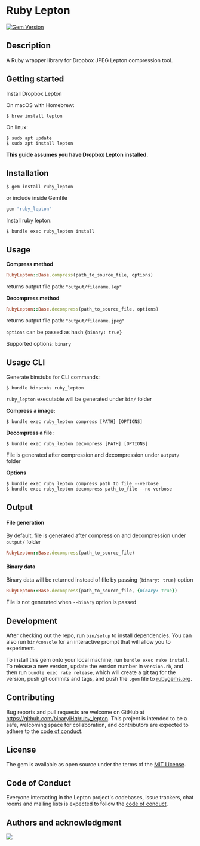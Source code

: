 

# Ruby Lepton
[![Gem Version](https://badge.fury.io/rb/ruby_lepton.svg)](https://badge.fury.io/rb/ruby_lepton)

## Description
A Ruby wrapper library for Dropbox JPEG Lepton compression tool.

## Getting started
Install Dropbox Lepton

On macOS with Homebrew:
 ```
$ brew install lepton
 ```
On linux:
```
$ sudo apt update
$ sudo apt install lepton
```
**This guide assumes you have Dropbox Lepton installed.**

## Installation

```
$ gem install ruby_lepton
```
or include inside Gemfile
```ruby
gem "ruby_lepton"
```
Install ruby lepton:

    $ bundle exec ruby_lepton install

## Usage

**Compress method**
```ruby
RubyLepton::Base.compress(path_to_source_file, options)
```
returns output file path: `"output/filename.lep"`

**Decompress method**
```ruby
RubyLepton::Base.decompress(path_to_source_file, options)
```
returns output file path: `"output/filename.jpeg"`

`options` can be passed as hash `{binary: true}`

Supported options:
`binary`

## Usage CLI

Generate binstubs for CLI commands:

`$ bundle binstubs ruby_lepton`

`ruby_lepton` executable will be generated  under `bin/` folder


**Compress a image:**
```
$ bundle exec ruby_lepton compress [PATH] [OPTIONS]
```
**Decompress a file:**
```
$ bundle exec ruby_lepton decompress [PATH] [OPTIONS]
```

File is generated after compression and decompression under `output/` folder

**Options**
```
$ bundle exec ruby_lepton compress path_to_file --verbose
$ bundle exec ruby_lepton decompress path_to_file --no-verbose
```
## Output

#### File generation
By default, file is generated after compression and decompression under `output/` folder
```ruby
RubyLepton::Base.decompress(path_to_source_file)
```

#### Binary data
Binary data will be returned instead of file by passing `{binary: true}` option
```ruby
RubyLepton::Base.decompress(path_to_source_file, {binary: true})
```

File is not generated when `--binary` option is passed


## Development

After checking out the repo, run `bin/setup` to install dependencies. You can also run `bin/console` for an interactive prompt that will allow you to experiment.

To install this gem onto your local machine, run `bundle exec rake install`. To release a new version, update the version number in `version.rb`, and then run `bundle exec rake release`, which will create a git tag for the version, push git commits and tags, and push the `.gem` file to [rubygems.org](https://rubygems.org).

## Contributing

Bug reports and pull requests are welcome on GitHub at https://github.com/binarylHq/ruby_lepton. This project is intended to be a safe, welcoming space for collaboration, and contributors are expected to adhere to the [code of conduct](https://github.com/binarylHq/ruby_lepton/blob/master/CODE_OF_CONDUCT.md).


## License

The gem is available as open source under the terms of the [MIT License](https://opensource.org/licenses/MIT).

## Code of Conduct

Everyone interacting in the Lepton project's codebases, issue trackers, chat rooms and mailing lists is expected to follow the [code of conduct](https://github.com/binarylHq/ruby_lepton/blob/master/CODE_OF_CONDUCT.md).

## Authors and acknowledgment

[![](https://github.com/karandocs.png?size=100)](https://github.com/karandocs)
